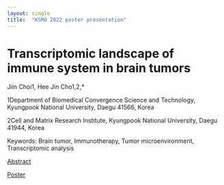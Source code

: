 ```yaml
---
layout: single
title:  "KSMO 2022 poster presentation"
---
```


# Transcriptomic landscape of immune system in brain tumors

Jiin Choi1, Hee Jin Cho1,2,*

1Department of Biomedical Convergence Science and Technology, Kyungpook National University, Daegu 41566, Korea

2Cell and Matrix Research Institute, Kyungpook National University, Daegu 41944, Korea


Keywords: Brain tumor, Immunotherapy, Tumor microenvironment, Transcriptomic analysis


[Abstract](https://jiin04018.github.io/Curriculum-Vitae/Abstract.pdf)

[Poster](https://jiin04018.github.io/Curriculum-Vitae/ABST000158-JiinChoi.pdf)


